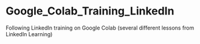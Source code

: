 # Google_Colab_Training_LinkedIn
Following LinkedIn training on Google Colab (several different lessons from LinkedIn Learning)
